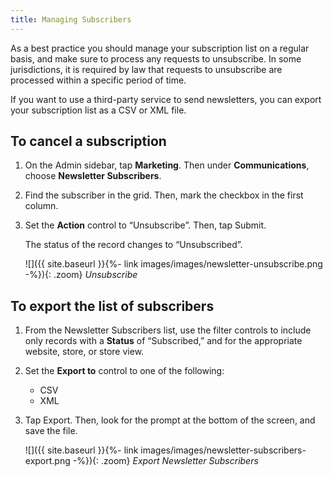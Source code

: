 ```yaml
---
title: Managing Subscribers
---
```


As a best practice you should manage your subscription list on a regular basis, and make sure to process any requests to unsubscribe. In some jurisdictions, it is required by law that requests to unsubscribe are processed within a specific period of time.

If you want to use a third-party service to send newsletters, you can export your subscription list as a CSV or XML file.

## To cancel a subscription

1. On the Admin sidebar, tap **Marketing**. Then under **Communications**, choose **Newsletter Subscribers**.

1. Find the subscriber in the grid. Then, mark the checkbox in the first column.

1. Set the **Action** control to “Unsubscribe”. Then, tap <span class="btn">Submit</span>.

    The status of the record changes to “Unsubscribed”.

    ![]({{ site.baseurl }}{%- link images/images/newsletter-unsubscribe.png -%}){: .zoom}
    *Unsubscribe*

## To export the list of subscribers

1. From the Newsletter Subscribers list, use the filter controls to include only records with a **Status** of “Subscribed,” and for the appropriate website, store, or store view.

1. Set the **Export to** control to one of the following:

    * CSV
    * XML

1. Tap <span class="btn">Export</span>. Then, look for the prompt at the bottom of the screen, and save the file.

    ![]({{ site.baseurl }}{%- link images/images/newsletter-subscribers-export.png -%}){: .zoom}
    *Export Newsletter Subscribers*
